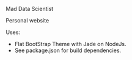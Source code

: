 Mad Data Scientist

Personal website


Uses:
- Flat BootStrap Theme with Jade on NodeJs.
- See package.json for build dependencies.

